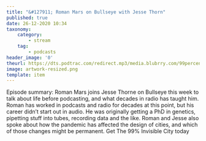 ```yaml
---
title: "&#127911; Roman Mars on Bullseye with Jesse Thorn"
published: true
date: 26-12-2020 10:34
taxonomy:
    category:
        - stream
    tag:
        - podcasts
header_image: '0'
theurl: https://dts.podtrac.com/redirect.mp3/media.blubrry.com/99percentinvisible/dovetail.prxu.org/96/e4ad7085-2ea4-4433-8fb7-26bd386505ec/Roman_Mars_on_Bullseye_pt01.mp3
image: artwork-resized.png
template: item
--- 
```

Episode summary: Roman Mars joins Jesse Thorne on Bullseye this week to talk about life before podcasting, and what decades in radio has taught him. Roman has worked in podcasts and radio for decades at this point, but his career didn’t start out in audio. He was originally getting a PhD in genetics, pipetting stuff into tubes, recording data and the like. Roman and Jesse also spoke about how the pandemic has affected the design of cities, and which of those changes might be permanent. Get The 99% Invisible City today
